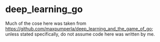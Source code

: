 # deep_learning_go
Much of the cose here was taken from https://github.com/maxpumperla/deep_learning_and_the_game_of_go; unless stated specifically, do not assume code here was written by me. 

